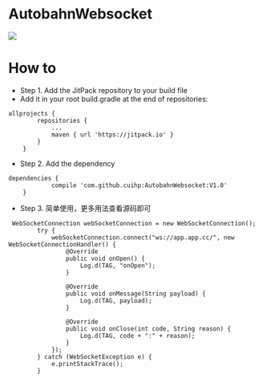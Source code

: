 # AutobahnWebsocket

[![](https://jitpack.io/v/cuihp/AutobahnWebsocket.svg)](https://jitpack.io/#cuihp/AutobahnWebsocket)

# How to

* Step 1. Add the JitPack repository to your build file
* Add it in your root build.gradle at the end of repositories:

```
allprojects {
		repositories {
			...
			maven { url 'https://jitpack.io' }
		}
	}
```
* Step 2. Add the dependency

```
dependencies {
	        compile 'com.github.cuihp:AutobahnWebsocket:V1.0'
	}
```

* Step 3. 简单使用，更多用法查看源码即可

```
 WebSocketConnection webSocketConnection = new WebSocketConnection();
        try {
            webSocketConnection.connect("ws://app.app.cc/", new WebSocketConnectionHandler() {
                @Override
                public void onOpen() {
                    Log.d(TAG, "onOpen");
                }

                @Override
                public void onMessage(String payload) {
                    Log.d(TAG, payload);
                }

                @Override
                public void onClose(int code, String reason) {
                    Log.d(TAG, code + ":" + reason);
                }
            });
        } catch (WebSocketException e) {
            e.printStackTrace();
        }
```